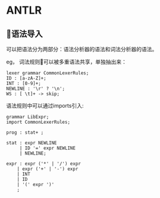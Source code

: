 # ANTLR

## 语法导入
可以把语法分为两部分：语法分析器的语法和词法分析器的语法。

eg， 词法规则可以被多重语法共享，单独抽出来：
```
lexer grammar CommonLexerRules;
ID : [a-zA-Z]+;
INT : [0-9]+;
NEWLINE : '\r' ? '\n';
WS : [ \t]+ -> skip;
```

语法规则中可以通过imports引入:

```
grammar LibExpr;
import CommonLexerRules;

prog : stat+ ;

stat : expr NEWLINE
     | ID '=' expr NEWLINE
     | NEWLINE;

expr : expr ('*' | '/') expr
    | expr ('+' | '-') expr
    | INT
    | ID
    | '(' expr ')'
    ;
```

